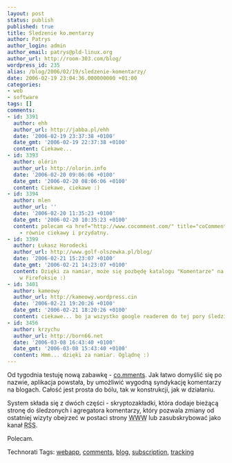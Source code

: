 ```yaml
---
layout: post
status: publish
published: true
title: Śledzenie ko.mentarzy
author: Patrys
author_login: admin
author_email: patrys@pld-linux.org
author_url: http://room-303.com/blog/
wordpress_id: 235
alias: /blog/2006/02/19/sledzenie-komentarzy/
date: 2006-02-19 23:04:36.000000000 +01:00
categories:
- web
- software
tags: []
comments:
- id: 3391
  author: ehh
  author_url: http://jabba.pl/ehh
  date: '2006-02-19 23:37:38 +0100'
  date_gmt: '2006-02-19 22:37:38 +0100'
  content: Ciekawe...
- id: 3393
  author: olórin
  author_url: http://olorin.info
  date: '2006-02-20 09:06:06 +0100'
  date_gmt: '2006-02-20 08:06:06 +0100'
  content: Ciekawe, ciekawe :)
- id: 3394
  author: mlen
  author_url: ''
  date: '2006-02-20 11:35:23 +0100'
  date_gmt: '2006-02-20 10:35:23 +0100'
  content: polecam <a href="http://www.cocomment.com/" title="coComment" rel="nofollow">coComment</a>
    - równie ciekawy i przydatny.
- id: 3399
  author: Łukasz Horodecki
  author_url: http://www.golf-olszewka.pl/blog/
  date: '2006-02-21 15:23:07 +0100'
  date_gmt: '2006-02-21 14:23:07 +0100'
  content: Dzięki za namiar, może się pozbędę katalogu "Komentarze" na pasku zakładek
    w Firefoksie :)
- id: 3401
  author: kameowy
  author_url: http://kameowy.wordpress.cin
  date: '2006-02-21 19:20:26 +0100'
  date_gmt: '2006-02-21 18:20:26 +0100'
  content: ciekawe... bo ja wszystko google readerem do tej pory śledziłem...
- id: 3456
  author: krzychu
  author_url: http://born66.net
  date: '2006-03-08 16:43:40 +0100'
  date_gmt: '2006-03-08 15:43:40 +0100'
  content: Hmm... dzięki za namiar. Oglądnę :)
---
```

<p>Od tygodnia testuję nową zabawkę - <a href="http://co.mments.com/">co.mments</a>. Jak łatwo domyślić się po nazwie, aplikacja powstała, by umożliwić wygodną syndykację komentarzy na blogach. Całość jest prosta do bólu, tak w konstrukcji, jak w działaniu.</p>

<p>System składa się z dwóch części - skryptozakładki, która dodaje bieżącą stronę do śledzonych i agregatora komentarzy, który pozwala zmiany od ostatniej wizyty obejrzeć w postaci strony <abbr title="World Wide Web">WWW</abbr> lub zasubskrybować jako kanał <abbr title="Really Simple Syndication">RSS</abbr>.</p>

<p>Polecam.</p>

Technorati Tags: <a href="http://technorati.com/tag/webapp" rel="tag">webapp</a>, <a href="http://technorati.com/tag/comments" rel="tag">comments</a>, <a href="http://technorati.com/tag/blog" rel="tag">blog</a>, <a href="http://technorati.com/tag/subscription" rel="tag">subscription</a>, <a href="http://technorati.com/tag/tracking" rel="tag">tracking</a>
